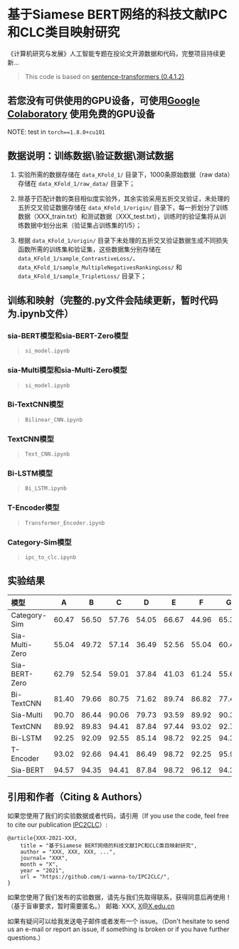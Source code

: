 # 基于Siamese BERT网络的科技文献IPC和CLC类目映射研究

《计算机研究与发展》人工智能专题在投论文开源数据和代码，完整项目持续更新...

> This code is based on [sentence-transformers (0.4.1.2)](https://github.com/UKPLab/sentence-transformers)

## 若您没有可供使用的GPU设备，可使用[Google Colaboratory](https://colab.research.google.com/notebooks/intro.ipynb) 使用免费的GPU设备

NOTE: test in `torch==1.8.0+cu101`

## 数据说明：训练数据\验证数据\测试数据

1. 实验所需的数据存储在 `data_KFold_1/` 目录下，1000条原始数据（raw data）存储在 `data_KFold_1/raw_data/` 目录下；

2. 除基于匹配计数的类目相似度实验外，其余实验采用五折交叉验证，未处理的五折交叉验证数据存储在 `data_KFold_1/origin/` 目录下，每一折划分了训练数据（XXX_train.txt）和测试数据（XXX_test.txt），训练时的验证集将从训练数据中划分出来（验证集占训练集的1/5）；

3. 根据 `data_KFold_1/origin/` 目录下未处理的五折交叉验证数据生成不同损失函数所需的训练集和验证集，这些数据集分别存储在 `data_KFold_1/sample_ContrastiveLoss/`、`data_KFold_1/sample_MultipleNegativesRankingLoss/` 和 `data_KFold_1/sample_TripletLoss/` 目录下；

## 训练和映射（完整的.py文件会陆续更新，暂时代码为.ipynb文件）

### sia-BERT模型和sia-BERT-Zero模型

> `si_model.ipynb`

### sia-Multi模型和sia-Multi-Zero模型

> `si_model.ipynb`

### Bi-TextCNN模型

> `Bilinear_CNN.ipynb`

### TextCNN模型

> `Text_CNN.ipynb`

### Bi-LSTM模型

> `Bi_LSTM.ipynb`

### T-Encoder模型

> `Transformer_Encoder.ipynb`

### Category-Sim模型

> `ipc_to_clc.ipynb`

## 实验结果

模型 | A | B | C | D | E | F | G | H | AVE |
:--|:--:|:--:|:--:|:--:|:--:|:--:|:--:|:--:|:--:|
Category-Sim | 60.47 | 56.50 | 57.76 | 54.05 | 66.67 | 44.96 | 65.32 | 47.66 | 56.30 |
Sia-Multi-Zero | 55.04 | 49.72 | 57.14 | 36.49 | 52.56 | 55.04 | 60.48 | 64.06 | 54.70 |
Sia-BERT-Zero | 62.79 | 52.54 | 59.01 | 37.84 | 41.03 | 61.24 | 55.65 | 56.25 | 54.90 |
Bi-TextCNN | 81.40 | 79.66 | 80.75 | 71.62 | 89.74 | 86.82 | 77.42 | 75.00 | 80.30 |
Sia-Multi | 90.70 | 86.44 | 90.06 | 79.73 | 93.59 | 89.92 | 90.32 | 88.28 | 88.80 |
TextCNN | 89.92 | 89.83 | 94.41 | 87.84 | 97.44 | 93.02 | 92.74 | 87.50 | 91.50 |
Bi-LSTM | 92.25 | 92.09 | 92.55 | 85.14 | 98.72 | 92.25 | 94.35 | 88.28 | 92.00 |
T-Encoder | 93.02 | 92.66 | 94.41 | 86.49 | 98.72 | 92.25 | 95.97 | 85.16 | 92.40 |
Sia-BERT | 94.57 | 94.35 | 94.41 | 87.84 | 98.72 | 96.12 | 94.35 | 90.63 | 94.00 |



## 引用和作者（Citing & Authors）
如果您使用了我们的实验数据或者代码，请引用（If you use the code, feel free to cite our publication [IPC2CLC](https://github.com/i-wanna-to/IPC2CLC/)）:
``` 
@article{XXX-2021-XXX,
    title = "基于Siamese BERT网络的科技文献IPC和CLC类目映射研究",
    author = "XXX, XXX, XXX, ...", 
    journal= "XXX",
    month = "X",
    year = "2021",
    url = "https://github.com/i-wanna-to/IPC2CLC/",
}
```

如果您使用了我们发布的实验数据，请先与我们先取得联系，获得同意后再使用！（基于盲审要求，暂时需要匿名。）
邮箱: XXX, X@X.edu.cn

如果有疑问可以给我发送电子邮件或者发布一个 issue。（Don't hesitate to send us an e-mail or report an issue, if something is broken or if you have further questions.）
